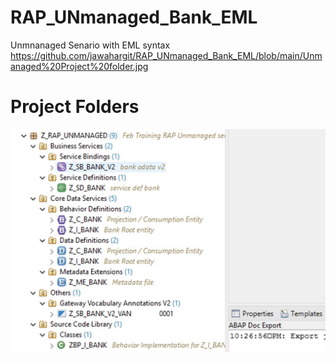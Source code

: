 # RAP_UNmanaged_Bank_EML
Unmnanaged Senario with EML syntax
https://github.com/jawahargit/RAP_UNmanaged_Bank_EML/blob/main/Unmanaged%20Project%20folder.jpg

# Project Folders
![image](https://github.com/jawahargit/RAP_UNmanaged_Bank_EML/blob/main/Unmanaged%20Project%20folder.jpg)

